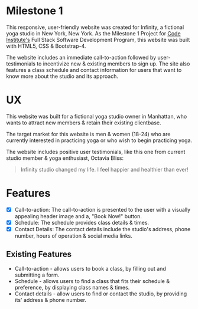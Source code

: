 # Milestone 1

This responsive, user-friendly website was created for Infinity, a fictional yoga studio in New York, New York. As the Milestone 1 Project for [Code Institute's](https://codeinstitute.net) Full Stack Software Development Program, this website was built with HTML5, CSS & Bootstrap-4.

The website includes an immediate call-to-action followed by user-testimonials to incentivize new & existing members to sign up. The site also features a class schedule and contact information for users that want to know more about the studio and its approach.

# UX
This website was built for a fictional yoga studio owner in Manhattan, who wants to attract new members & retain their existing clientbase. 

The target market for this website is men & women (18-24) who are currently interested in practicing yoga or who wish to begin practicing yoga.

The website includes positive user testimonials, like this one from current studio member & yoga enthusiast, Octavia Bliss:

> Infinity studio changed my life.
> I feel happier and healthier than ever!


# Features 
- [x] Call-to-action: The call-to-action is presented to the user with a visually appealing header image and a, "Book Now!" button. 
- [x] Schedule: The schedule provides class details & times.
- [x] Contact Details: The contact details include the studio's address, phone number, hours of operation & social media links.

## Existing Features
* Call-to-action - allows users to book a class, by filling out and submitting a form. 
* Schedule - allows users to find a class that fits their schedule & preference, by displaying class names & times.
* Contact details - allow users to find or contact the studio, by providing its' address & phone number.



